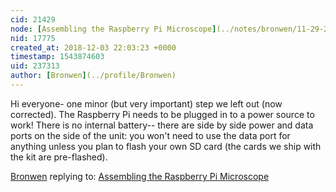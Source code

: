 ```yaml
---
cid: 21429
node: [Assembling the Raspberry Pi Microscope](../notes/bronwen/11-29-2018/assembling-the-raspberry-pi-microscope)
nid: 17775
created_at: 2018-12-03 22:03:23 +0000
timestamp: 1543874603
uid: 237313
author: [Bronwen](../profile/Bronwen)
---
```


Hi everyone- one minor (but very important) step we left out (now corrected). The Raspberry Pi needs to be plugged in to a power source to work! There is no internal battery-- there are side by side power and data ports on the side of the unit: you won't need to use the data port for anything unless you plan to flash your own SD card (the cards we ship with the kit are pre-flashed).  

[Bronwen](../profile/Bronwen) replying to: [Assembling the Raspberry Pi Microscope](../notes/bronwen/11-29-2018/assembling-the-raspberry-pi-microscope)

